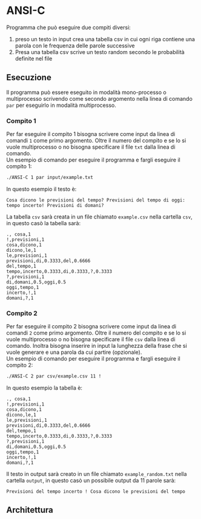 # ANSI-C
Programma che può eseguire due compiti diversi:
1. preso un testo in input crea una tabella csv in cui ogni riga contiene una parola con le frequenza delle parole successive
2. Presa una tabella csv scrive un testo random secondo le probabilità definite nel file
## Esecuzione
Il programma può essere eseguito in modalità mono-processo o multiprocesso scrivendo come secondo argomento nella linea di comando ```par``` per eseguirlo in modalità multiprocesso.
### Compito 1
Per far eseguire il compito 1 bisogna scrivere come input da linea di comandi ```1``` come primo argomento. Oltre il numero del compito e se lo si vuole multiprocesso o no bisogna specificare il file ```txt``` dalla linea di comando.<br>
Un esempio di comando per eseguire il programma e fargli eseguire il compito 1:
```sh
./ANSI-C 1 par input/example.txt
```
In questo esempio il testo è:
```
Cosa dicono le previsioni del tempo? Previsioni del tempo di oggi: tempo incerto! Previsioni di domani?
```
La tabella ```csv``` sarà creata in un file chiamato ```example.csv``` nella cartella ```csv```, in questo casò la tabella sarà:
```
., cosa,1
!,previsioni,1
cosa,dicono,1
dicono,le,1
le,previsioni,1
previsioni,di,0.3333,del,0.6666
del,tempo,1
tempo,incerto,0.3333,di,0.3333,?,0.3333
?,previsioni,1
di,domani,0.5,oggi,0.5
oggi,tempo,1
incerto,!,1
domani,?,1
```


### Compito 2
Per far eseguire il compito 2 bisogna scrivere come input da linea di comandi ```2``` come primo argomento. Oltre il numero del compito e se lo si vuole multiprocesso o no bisogna specificare il file ```csv``` dalla linea di comando. Inoltra bisogna inserire in input la lunghezza della frase che si vuole generare e una parola da cui partire (opzionale).<br> 
Un esempio di comando per eseguire il programma e fargli eseguire il compito 2:
```sh
./ANSI-C 2 par csv/example.csv 11 !
```
In questo esempio la tabella è:
```
., cosa,1
!,previsioni,1
cosa,dicono,1
dicono,le,1
le,previsioni,1
previsioni,di,0.3333,del,0.6666
del,tempo,1
tempo,incerto,0.3333,di,0.3333,?,0.3333
?,previsioni,1
di,domani,0.5,oggi,0.5
oggi,tempo,1
incerto,!,1
domani,?,1
```
Il testo in output sarà creato in un file chiamato ```example_random.txt``` nella cartella ```output```, in questo casò un possibile output da 11 parole sarà:
```
Previsioni del tempo incerto ! Cosa dicono le previsioni del tempo
```

## Architettura
